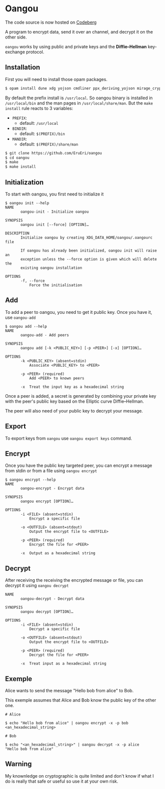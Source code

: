 # Oangou

The code source is now hosted on [Codeberg](https://codeberg.org/EruEri/oangou)

A program to encrypt data, send it over an channel, and decrypt it on the other side.

`oangou` works by using public and private keys and the **Diffie–Hellman** key-exchange protocol.


## Installation

First you will need to install those opam packages.
```sh
$ opam install dune xdg yojson cmdliner ppx_deriving_yojson mirage_crypto_ec
```

By default the prefix install is `/usr/local`. So oangou binary is installed in `/usr/local/bin` and the man pages in `/usr/local/share/man`. 
But the `make install` rule reacts to 3 variables:
- `PREFIX`: 
  - default: `/usr/local`
- `BINDIR`: 
    - default: `$(PREFIX)/bin`
- `MANDIR`: 
    - default: `$(PREFIX)/share/man`

```sh
$ git clone https://github.com/EruEri/oangou
$ cd oangou
$ make 
$ make install 
```

## Initialization

To start with oangou, you first need to initialize it

```
$ oangou init --help
NAME
       oangou-init - Initialize oangou

SYNOPSIS
       oangou init [--force] [OPTION]…

DESCRIPTION
       Initialize oangou by creating XDG_DATA_HOME/oangou/.oangourc file

       If oangou has already been initialized, oangou init will raise an
       exception unless the --force option is given which will delete the
       existing oangou installation

OPTIONS
       -f, --force
           Force the initialisation
```

## Add

To add a peer to oangou, you need to get it public key. Once you have it, use `oangou-add`
```
$ oangou add --help
NAME
       oangou-add - Add peers

SYNOPSIS
       oangou add [-k <PUBLIC_KEY>] [-p <PEER>] [-x] [OPTION]…

OPTIONS
       -k <PUBLIC_KEY> (absent=stdin)
           Associate <PUBLIC_KEY> to <PEER>

       -p <PEER> (required)
           Add <PEER> to known peers

       -x  Treat the input key as a hexadecimal string
```

Once a peer is added, a secret is generated by combining your private key with the peer's public key based on the Elliptic curve Diffie–Hellman.

The peer will also need of your public key to decrypt your message.

## Export

To export keys from `oangou` use `oangou export keys` command.

## Encrypt

Once you have the public key targeted peer, you can encrypt a message from stdin or from a file using `oangou encrypt`

```
$ oangou encrypt --help
NAME
       oangou-encrypt - Encrypt data

SYNOPSIS
       oangou encrypt [OPTION]…

OPTIONS
       -i <FILE> (absent=stdin)
           Encrypt a specific file

       -o <OUTFILE> (absent=stdout)
           Output the encrypt file to <OUTFILE>

       -p <PEER> (required)
           Encrypt the file for <PEER>

       -x  Output as a hexadecimal string
```

## Decrypt

After receiving the receiving the encrypted message or file, you can decrypt it using `oangou decrypt`

```
NAME
       oangou-decrypt - Decrypt data

SYNOPSIS
       oangou decrypt [OPTION]…

OPTIONS
       -i <FILE> (absent=stdin)
           Decrypt a specific file

       -o <OUTFILE> (absent=stdout)
           Output the encrypt file to <OUTFILE>

       -p <PEER> (required)
           Decrypt the file for <PEER>

       -x  Treat input as a hexadecimal string
```

## Exemple

Alice wants to send the message "Hello bob from alice" to Bob.

This exemple assumes that Alice and Bob know the public key of the other one. 

```
# Alice 

$ echo "Hello bob from alice" | oangou encrypt -x -p bob
<an_hexadecimal_string>
```

```
# Bob

$ echo "<an_hexadecimal_string>" | oangou decrypt -x -p alice 
"Hello bob from alice"
```

## Warning

My knownledge on cryptographic is quite limited and don't know if what I do is really that safe or useful so use it at your own risk.

